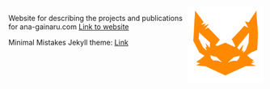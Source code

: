 <img src="./assets/images/favicon.png" align="right" alt="Logo" width="150"/>

Website for describing the projects and publications for ana-gainaru.com
[Link to website](http://anagainaru.github.io)

Minimal Mistakes Jekyll theme: [Link](https://mmistakes.github.io/minimal-mistakes/docs/quick-start-guide/)
